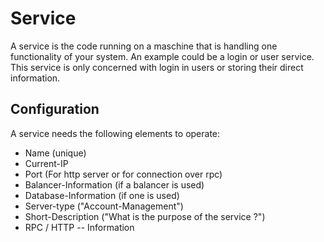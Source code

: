# Service 

A service is the code running on a maschine that is handling one functionality of your system.
An example could be a login or user service. This service is only concerned with login in users or storing their direct information.

## Configuration

A service needs the following elements to operate:
* Name (unique)
* Current-IP
* Port (For http server or for connection over rpc)
* Balancer-Information (if a balancer is used)
* Database-Information (if one is used)
* Server-type ("Account-Management")
* Short-Description ("What is the purpose of the service ?")
* RPC / HTTP -- Information